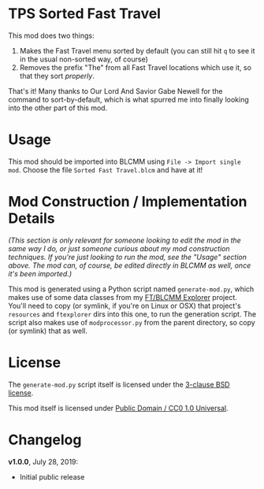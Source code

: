 TPS Sorted Fast Travel
======================

This mod does two things:

1. Makes the Fast Travel menu sorted by default (you can still hit
   `q` to see it in the usual non-sorted way, of course)
2. Removes the prefix "The" from all Fast Travel locations which
   use it, so that they sort *properly*.

That's it!  Many thanks to Our Lord And Savior Gabe Newell for the
command to sort-by-default, which is what spurred me into finally
looking into the other part of this mod.

Usage
=====

This mod should be imported into BLCMM using `File -> Import single mod`.
Choose the file `Sorted Fast Travel.blcm` and have at it!

Mod Construction / Implementation Details
=========================================

*(This section is only relevant for someone looking to edit the mod in the
same way I do, or just someone curious about my mod construction techniques.
If you're just looking to run the mod, see the "Usage" section above.  The
mod can, of course, be edited directly in BLCMM as well, once it's
been imported.)*

This mod is generated using a Python script named `generate-mod.py`,
which makes use of some data classes from my [FT/BLCMM Explorer](https://github.com/apocalyptech/ft-explorer)
project.  You'll need to copy (or symlink, if you're on Linux or OSX) that
project's `resources` and `ftexplorer` dirs into this one, to run the
generation script.  The script also makes use of `modprocessor.py` from
the parent directory, so copy (or symlink) that as well.

License
=======

The `generate-mod.py` script itself is licensed under the
[3-clause BSD license](https://opensource.org/licenses/BSD-3-Clause).

This mod itself is licensed under
[Public Domain / CC0 1.0 Universal](https://creativecommons.org/publicdomain/zero/1.0/).

Changelog
=========

**v1.0.0**, July 28, 2019:
 * Initial public release
